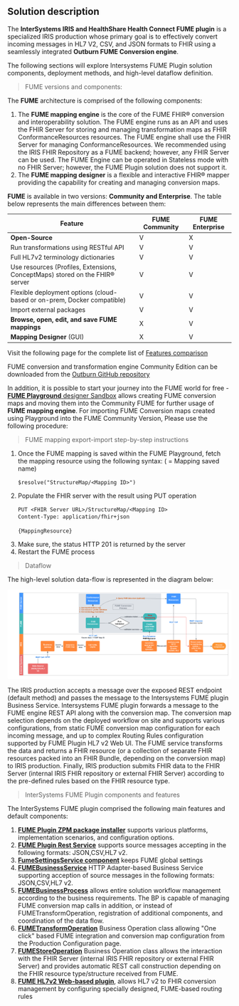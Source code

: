 ## Solution description

The **InterSystems IRIS and HealthShare Health Connect FUME plugin** is a specialized IRIS production whose primary goal is to effectively convert incoming messages in HL7 V2, CSV, and JSON formats to FHIR using a seamlessly integrated **Outburn FUME Conversion engine**. 

The following sections will explore Intersystems FUME Plugin solution components, deployment methods, and high-level dataflow definition.

> FUME versions and components: 

The  **FUME** architecture is comprised of the following components: 
1. The **FUME mapping engine** is the core of the FUME FHIR® conversion and interoperability solution. The FUME engine runs as an API and uses the FHIR Server for storing and managing transformation maps as FHIR ConformanceResources resources. The FUME engine shall use the FHIR Server for managing ConformanceResources. We recommended using the IRIS FHIR Repository as a FUME backend; however, any FHIR Server can be used. The FUME Engine can be operated in Stateless mode with no FHIR Server; however, the FUME Plugin solution does not support it.
2. The **FUME mapping designer** is a flexible and interactive FHIR® mapper providing the capability for creating and managing conversion maps.

**FUME** is available in two versions: **Community and Enterprise**. The table below represents the main differences between them:

|Feature | FUME Community | FUME Enterprise |
|---------|-------------|---------------|
|**Open-Source**|V|X|
|Run transformations using RESTful API|V|V|
|Full HL7v2 terminology dictionaries|V|V|
|Use resources (Profiles, Extensions, ConceptMaps) stored on the FHIR® server|V|V|
|Flexible deployment options (cloud-based or on-prem, Docker compatible)|V|V|
|Import external packages|V|V|
|**Browse, open, edit, and save FUME mappings**|X|V|
|**Mapping Designer** (GUI)|X|V|

Visit the following page for the complete list of [Features comparison](https://outburn.co.il/discover-your-perfect-fume-match)

FUME conversion and transformation engine Community Edition can be downloaded from the [Outburn GitHub repository](https://github.com/Outburn-IL/fume-community)

In addition, it is possible to start your journey into the FUME world for free - [**FUME Playground** designer Sandbox](https://try.fume.health) allows creating FUME conversion maps and moving them into the Community FUME for further usage of  **FUME mapping engine**. 
For importing FUME Conversion maps created using Playground into the FUME Community Version, Please use the following procedure:

> FUME mapping export-import step-by-step instructions

1. Once the FUME mapping is saved within the FUME Playground, fetch the mapping resource using the following syntax: (<MappingID> = Mapping saved name)
   ```
   $resolve("StructureMap/<Mapping ID>")
   ```
2. Populate the FHIR server with the result using PUT operation
   ```
   PUT <FHIR Server URL>/StructureMap/<Mapping ID>
   Content-Type: application/fhir+json

   {MappingResource}
   ``` 
3. Make sure, the status HTTP 201 is returned by the server
4. Restart the FUME process
   
> Dataflow

The high-level solution data-flow is represented in the diagram below:

![Alt text](img/Fume-plugin-dataflow.png)

The IRIS production accepts a message over the exposed REST endpoint (default method) and passes the message to the Intersystems FUME plugin Business Service. Intersystems FUME plugin forwards a message to the FUME engine REST API along with the conversion map. The conversion map selection depends on the deployed workflow on site and supports various configurations, from static FUME conversion map configuration for each incoming message, and up to complex Routing Rules configuration supported by FUME Plugin HL7 v2 Web UI. The FUME service transforms the data and returns a FHIR resource (or a collection of separate FHIR resources packed into an FHIR Bundle, depending on the conversion map) to IRIS production. Finally, IRIS production submits FHIR data to the FHIR Server (internal IRIS FHIR repository or external FHIR Server) according to the pre-defined rules based on the FHIR resource type.

> InterSystems FUME Plugin components and features

The InterSystems FUME plugin comprised the following main features and default components:

1. [**FUME Plugin ZPM package installer**](installation.md) supports various platforms, implementation scenarios, and configuration options.
2. [**FUME Plugin Rest Service**](configuration.md#iris-fume-plugin-rest-service) supports source messages accepting in the following formats: JSON,CSV,HL7 v2.
3. [**FumeSettingsService component**](configuration.md#iris-fume-plugin-rest-service) keeps FUME global settings
4. [**FUMEBusinessService**](configuration.md#fumebusinessservice-component) HTTP Adapter-based Business Service supporting acception of source messages in the following formats: JSON,CSV,HL7 v2.
5. [**FUMEBusinessProcess**](configuration.md#development-and-customization-of-production-business-processes-using-iris-fume-plugin-components) allows entire solution workflow management according to the business requirements. The BP is capable of managing FUME conversion map calls in addition, or instead of FUMETransformOperation, registration of additional components, and coordination of the data flow. 
6. [**FUMETransformOperation**](configuration.md#fumetransformoperation-component) Business Operation class allowing "One click" based FUME integration and conversion map configuration from the Production Configuration page. 
7. [**FUMEStoreOperation**](configuration.md#fumestoreoperation-component) Business Operation class allows the interaction with the FHIR Server (internal IRIS FHIR  repository or external FHIR Server) and provides automatic REST call construction depending on the FHIR resource type/structure received from FUME. 
8. [**FUME HL7v2 Web-based plugin**](fume-tester.md), allows HL7 v2 to FHIR conversion management by configuring specially designed, FUME-based routing rules






